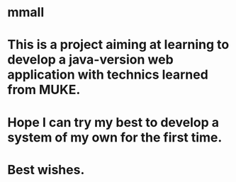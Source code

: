 # mmall
# This is a project aiming at learning to develop a java-version web application with technics learned from MUKE.
# Hope I can try my best to develop a system of my own for the first time.
# Best wishes.
